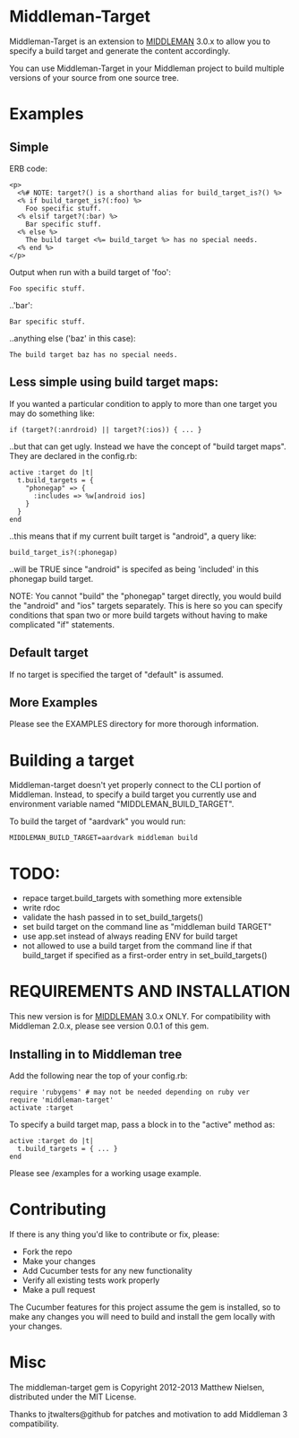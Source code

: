 # Middleman-Target

Middleman-Target is an extension to [MIDDLEMAN] 3.0.x to allow you to specify a build target and generate the content accordingly.

You can use Middleman-Target in your Middleman project to build multiple versions of your source from one source tree.

# Examples

## Simple

ERB code:

    <p>
      <%# NOTE: target?() is a shorthand alias for build_target_is?() %>
      <% if build_target_is?(:foo) %>
        Foo specific stuff.
      <% elsif target?(:bar) %>
        Bar specific stuff.
      <% else %>
        The build target <%= build_target %> has no special needs.
      <% end %>
    </p>

Output when run with a build target of 'foo':

    Foo specific stuff.

..'bar':

    Bar specific stuff.

..anything else ('baz' in this case):

    The build target baz has no special needs.

## Less simple using build target maps:

If you wanted a particular condition to apply to more than one target you may do something like:

    if (target?(:anrdroid) || target?(:ios)) { ... }

..but that can get ugly.  Instead we have the concept of "build target maps".  They are declared in the config.rb:

    active :target do |t|
      t.build_targets = {
        "phonegap" => {
          :includes => %w[android ios]
        }
      }
    end

..this means that if my current built target is "android", a query like:

    build_target_is?(:phonegap)

..will be TRUE since "android" is specifed as being 'included' in this phonegap build target.

NOTE: You cannot "build" the "phonegap" target directly, you would build the "android" and "ios" targets separately.  This is here so you can specify conditions that span two or more build targets without having to make complicated "if" statements.

## Default target

If no target is specified the target of "default" is assumed.

## More Examples

Please see the EXAMPLES directory for more thorough information.

# Building a target

Middleman-target doesn't yet properly connect to the CLI portion of Middleman.  Instead, to specify a build target you currently use and environment variable named "MIDDLEMAN_BUILD_TARGET".

To build the target of "aardvark" you would run:

    MIDDLEMAN_BUILD_TARGET=aardvark middleman build

# TODO:

* repace target.build_targets with something more extensible
* write rdoc
* validate the hash passed in to set_build_targets()
* set build target on the command line as "middleman build TARGET"
* use app.set instead of always reading ENV for build target
* not allowed to use a build target from the command line if that build_target if specified as a first-order entry in set_build_targets()

# REQUIREMENTS AND INSTALLATION

This new version is for [MIDDLEMAN] 3.0.x ONLY. For compatibility with Middleman 2.0.x, please see version 0.0.1 of this gem.

## Installing in to Middleman tree

Add the following near the top of your config.rb:

    require 'rubygems' # may not be needed depending on ruby ver
    require 'middleman-target'
    activate :target

To specify a build target map, pass a block in to the "active" method as:

    active :target do |t|
      t.build_targets = { ... }
    end

Please see /examples for a working usage example.

# Contributing

If there is any thing you'd like to contribute or fix, please:

  * Fork the repo
  * Make your changes
  * Add Cucumber tests for any new functionality
  * Verify all existing tests work properly
  * Make a pull request

The Cucumber features for this project assume the gem is installed, so to make any changes you will need to build and install the gem locally with your changes.

# Misc

The middleman-target gem is Copyright 2012-2013 Matthew Nielsen, distributed under the MIT License.

Thanks to jtwalters@github for patches and motivation to add Middleman 3 compatibility.

[MIDDLEMAN]: https://github.com/middleman/middleman/